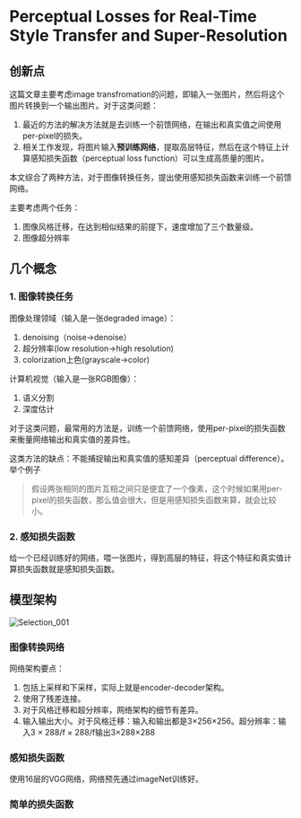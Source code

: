 # Perceptual Losses for Real-Time Style Transfer and Super-Resolution

## 创新点

这篇文章主要考虑image transfromation的问题，即输入一张图片，然后将这个图片转换到一个输出图片。对于这类问题：

1. 最近的方法的解决方法就是去训练一个前馈网络，在输出和真实值之间使用per-pixel的损失。
2. 相关工作发现，将图片输入**预训练网络**，提取高层特征，然后在这个特征上计算感知损失函数（perceptual loss function）可以生成高质量的图片。

本文综合了两种方法，对于图像转换任务，提出使用感知损失函数来训练一个前馈网络。

主要考虑两个任务：

1. 图像风格迁移，在达到相似结果的前提下，速度增加了三个数量级。
2. 图像超分辨率



## 几个概念

### 1. 图像转换任务

图像处理领域（输入是一张degraded image）：

1. denoising（noise->denoise）
2. 超分辨率(low resolution->high resolution)
3.  colorization上色(grayscale->color)

计算机视觉（输入是一张RGB图像）：

1. 语义分割
2. 深度估计

对于这类问题，最常用的方法是，训练一个前馈网络，使用per-pixel的损失函数来衡量网络输出和真实值的差异性。



这类方法的缺点：不能捕捉输出和真实值的感知差异（perceptual difference）。举个例子

> 假设两张相同的图片互相之间只是便宜了一个像素，这个时候如果用per-pixel的损失函数，那么值会很大，但是用感知损失函数来算，就会比较小。



### 2. 感知损失函数

给一个已经训练好的网络，喂一张图片，得到高层的特征，将这个特征和真实值计算损失函数就是感知损失函数。



## 模型架构

![Selection_001](/home/pi/Pictures/Selection_001.png)



### 图像转换网络

网络架构要点：

1. 包括上采样和下采样，实际上就是encoder-decoder架构。
2. 使用了残差连接。
3. 对于风格迁移和超分辨率，网络架构的细节有差异。
4. 输入输出大小。对于风格迁移：输入和输出都是3×256×256。超分辨率：输入3 × 288/f × 288/f输出3×288×288 

### 感知损失函数

使用16层的VGG网络，网络预先通过imageNet训练好。

### 简单的损失函数

